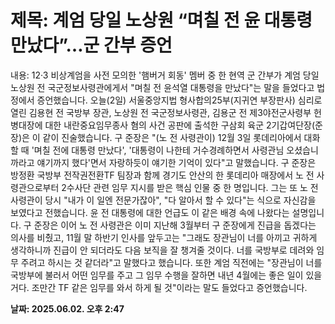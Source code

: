 # **제목: 계엄 당일 노상원 “며칠 전 윤 대통령 만났다”…군 간부 증언**

  내용: 12·3 비상계엄을 사전 모의한 '햄버거 회동' 멤버 중 한 현역 군 간부가 계엄 당일 노상원 전 국군정보사령관에게서 "며칠 전 윤석열 대통령을 만났다"는 말을 들었다고 법정에서 증언했습니다.  오늘(2일) 서울중앙지법 형사합의25부(지귀연 부장판사) 심리로 열린 김용현 전 국방부 장관, 노상원 전 국군정보사령관, 김용군 전 제3야전군사령부 헌병대장에 대한 내란중요임무종사 혐의 사건 공판에 출석한 구삼회 육군 2기갑여단장(준장)은 이 같이 진술했습니다.  구 준장은 "(노 전 사령관이) 12월 3일 롯데리아에서 대화할 때 '며칠 전에 대통령 만났다', '대통령이 나한테 거수경례하면서 사령관님 오셨습니까라고 얘기까지 했다'면서 자랑하듯이 얘기한 기억이 있다"고 말했습니다.  구 준장은 방정환 국방부 전작권전환TF 팀장과 함께 경기도 안산의 한 롯데리아 매장에서 노 전 사령관으로부터 2수사단 관련 임무 지시를 받은 핵심 인물 중 한 명입니다.  그는 또 노 전 사령관이 당시 "내가 이 일엔 전문가잖아", "다 알아서 할 수 있다"는 식으로 자신감을 보였다고 전했습니다. 윤 전 대통령에 대한 언급도 이 같은 배경 속에 나왔다는 설명입니다.  구 준장은 이어 노 전 사령관은 이미 지난해 3월부터 구 준장에게 진급을 돕겠다는 의사를 비췄고, 11월 말 하반기 인사를 앞두고는 "그래도 장관님이 너를 아끼고 귀하게 생각하니까 진급이 안 되더라도 다음 보직을 잘 챙겨줄 것이다. 너를 국방부로 데려와 임무 주려고 하시는 것 같더라"고 말했다고 했습니다.  또한 계엄 직전에는 "장관님이 너를 국방부에 불러서 어떤 임무를 주고 그 임무 수행을 잘하면 내년 4월에는 좋은 일이 있을 거다. 조만간 TF 같은 임무를 와서 하게 될 것"이라는 말도 들었다고 증언했습니다.

  **날짜: 2025.06.02. 오후 2:47**